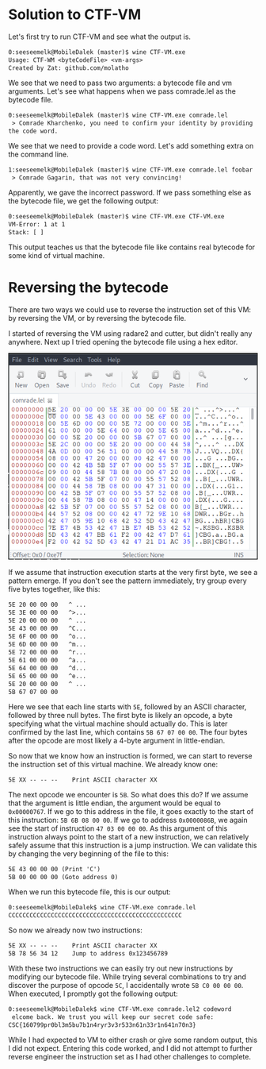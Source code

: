 # Solution to CTF-VM
Let's first try to run CTF-VM and see what the output is.

```
0:seeseemelk@MobileDalek (master)$ wine CTF-VM.exe
Usage: CTF-WM <byteCodeFile> <vm-args>
Created by Zat: github.com/molatho
```

We see that we need to pass two arguments: a bytecode file and vm arguments.
Let's see what happens when we pass comrade.lel as the bytecode file.

```
0:seeseemelk@MobileDalek (master)$ wine CTF-VM.exe comrade.lel
 > Comrade Kharchenko, you need to confirm your identity by providing the code word.
```

We see that we need to provide a code word. Let's add something extra on the command line.

```
1:seeseemelk@MobileDalek (master)$ wine CTF-VM.exe comrade.lel foobar
 > Comrade Gagarin, that was not very convincing!
```

Apparently, we gave the incorrect password.
If we pass something else as the bytecode file, we get the following output:

```
0:seeseemelk@MobileDalek (master)$ wine CTF-VM.exe CTF-VM.exe
VM-Error: 1 at 1
Stack: [ ]
```

This output teaches us that the bytecode file like contains real bytecode for
some kind of virtual machine.

# Reversing the bytecode
There are two ways we could use to reverse the instruction set of this VM:
by reversing the VM, or by reversing the bytecode file.

I started of reversing the VM using radare2 and cutter, but didn't really any anywhere.
Next up I tried opening the bytecode file using a hex editor.

![Bytecode file in Bless hex editor](images/bless-1.png)

If we assume that instruction execution starts at the very first byte, we see a
pattern emerge. If you don't see the pattern immediately, try group every five
bytes together, like this:

```
5E 20 00 00 00   ^ ...
5E 3E 00 00 00   ^>...
5E 20 00 00 00   ^ ...
5E 43 00 00 00   ^C...
5E 6F 00 00 00   ^o...
5E 6D 00 00 00   ^m...
5E 72 00 00 00   ^r...
5E 61 00 00 00   ^a...
5E 64 00 00 00   ^d...
5E 65 00 00 00   ^e...
5E 20 00 00 00   ^ ...
5B 67 07 00 00
```

Here we see that each line starts with `5E`, followed by an ASCII character,
followed by three null bytes.
The first byte is likely an opcode, a byte specifying what the virtual machine
should actually do.
This is later confirmed by the last line, which contains `5B 67 07 00 00`.
The four bytes after the opcode are most likely a 4-byte argument in little-endian.

So now that we know how an instruction is formed, we can start to reverse the
instruction set of this virtual machine.
We already know one:

```
5E XX -- -- --    Print ASCII character XX
```

The next opcode we encounter is `5B`. So what does this do?
If we assume that the argument is little endian, the argument would be equal
to `0x00000767`.
If we go to this address in the file, it goes exactly to the start of this
instruction: `5B 6B 08 00 00`.
If we go to address `0x0000086B`, we again see the start of instruction `47 03 00 00 00`.
As this argument of this instruction always point to the start of a new instruction,
we can relatively safely assume that this instruction is a jump instruction.
We can validate this by changing the very beginning of the file to this:

```
5E 43 00 00 00 (Print 'C')
5B 00 00 00 00 (Goto address 0)
```

When we run this bytecode file, this is our output:
```
0:seeseemelk@MobileDalek$ wine CTF-VM.exe comrade.lel
CCCCCCCCCCCCCCCCCCCCCCCCCCCCCCCCCCCCCCCCCCCCCCCCC
```

So now we already now two instructions:
```
5E XX -- -- --    Print ASCII character XX
5B 78 56 34 12    Jump to address 0x123456789
```

With these two instructions we can easily try out new instructions by modifying
our bytecode file.
While trying several combinations to try and discover the purpose of opcode `5C`,
I accidentally wrote `5B C0 00 00 00`. When executed, I promptly got the following
output:
```
0:seeseemelk@MobileDalek$ wine CTF-VM.exe comrade.lel2 codeword
 elcome back. We trust you will keep our secret code safe: CSC{160799pr0bl3m5bu7b1n4ryr3v3r533n61n33r1n641n70n3}
```

While I had expected to VM to either crash or give some random output, this I
did not expect. Entering this code worked, and I did not attempt to further
reverse engineer the instruction set as I had other challenges to complete.
